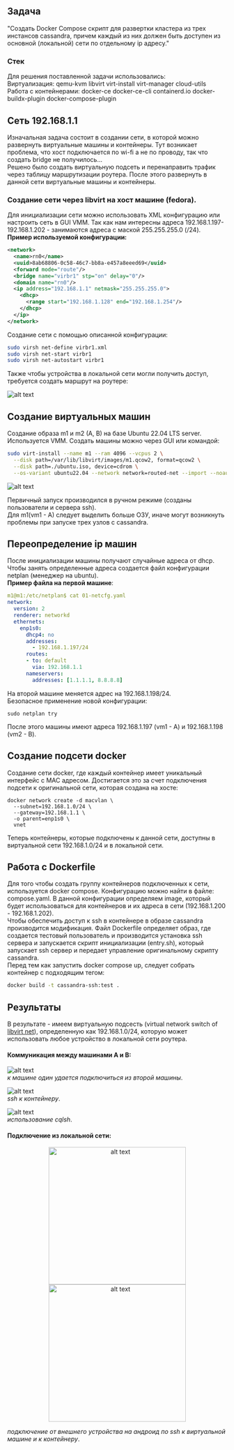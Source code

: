 ## Задача
"Создать Docker Compose скрипт для развертки кластера из трех инстансов cassandra, причем каждый из них должен быть доступен из основной (локальной) сети по отдельному ip адресу."
### Стек
Для решения поставленной задачи использовались:\
Виртуализация: qemu-kvm libvirt virt-install virt-manager cloud-utils \
Работа с контейнерами: docker-ce docker-ce-cli containerd.io docker-buildx-plugin docker-compose-plugin

## Сеть 192.168.1.1
Изначальная задача состоит в создании сети, в которой можно развернуть виртуальные машины и контейнеры. Тут возникает проблема, что хост подключается по wi-fi а не по проводу, так что создать bridge не получилось...\
Решено было создать виртуальную подсеть и перенаправить трафик через таблицу маршрутизации роутера. После этого развернуть в данной сети виртуальные машины и контейнеры.

### Cоздание сети через libvirt на хост машине (fedora).
Для инициализации сети можно использовать XML конфигурацию или настроить сеть в GUI VMM.  Так как нам интересны адреса 192.168.1.197-192.168.1.202 - занимаются адреса с маской 255.255.255.0 (/24). \
__Пример используемой конфигурации:__
``` XML
<network>
  <name>rn0</name>
  <uuid>8ab68806-0c58-46c7-bb8a-e457a8eeed69</uuid>
  <forward mode="route"/>
  <bridge name="virbr1" stp="on" delay="0"/>
  <domain name="rn0"/>
  <ip address="192.168.1.1" netmask="255.255.255.0">
    <dhcp>
      <range start="192.168.1.128" end="192.168.1.254"/>
    </dhcp>
  </ip>
</network>
```
Создание сети с помощью описанной конфигурации:
``` bash
sudo virsh net-define virbr1.xml
sudo virsh net-start virbr1
sudo virsh net-autostart virbr1
```

Также чтобы устройства в локальной сети могли получить доступ, требуется создать маршрут на роутере:

![alt text](images/image-1.png)


## Создание виртуальных машин
Создание образа m1 и m2 (A, B) на базе Ubuntu 22.04 LTS server. \
Используется VMM. Создать машины можно через GUI или командой:

``` bash
sudo virt-install --name m1 --ram 4096 --vcpus 2 \
  --disk path=/var/lib/libvirt/images/m1.qcow2, format=qcow2 \
  --disk path=./ubuntu.iso, device=cdrom \
  --os-variant ubuntu22.04 --network network=routed-net --import --noautoconsole
```

![alt text](images/image.png)

Первичный запуск производился в ручном режиме (созданы пользователи и сервера ssh). \
Для m1(vm1 - A) следует выделить больше ОЗУ, иначе могут возникнуть проблемы при запуске трех узлов с cassandra.

## Переопределение ip машин
После инициализации машины получают случайные адреса от dhcp. Чтобы занять определенные адреса создается файл конфигурации netplan (менеджер на ubuntu).\
__Пример файла на первой машине__:
``` yaml
m1@m1:/etc/netplan$ cat 01-netcfg.yaml 
network:
  version: 2
  renderer: networkd
  ethernets:
    enp1s0:
      dhcp4: no
      addresses:
        - 192.168.1.197/24
      routes:
      - to: default
        via: 192.168.1.1
      nameservers:
        addresses: [1.1.1.1, 8.8.8.8]
```
На второй машине меняется адрес на 192.168.1.198/24. \
Безопасное применение новой конфигурации:
```
sudo netplan try 
```
После этого машины имеют адреса 192.168.1.197 (vm1 - A) и 192.168.1.198 (vm2 - B).
## Создание подсети docker
Создание сети docker, где каждый контейнер имеет уникальный интерфейс с MAC адресом. Достигается это за счет подключения подсети к оригинальной сети, которая создана на хосте:
```
docker network create -d macvlan \
  --subnet=192.168.1.0/24 \
  --gateway=192.168.1.1 \
  -o parent=enp1s0 \
  vnet
```
Теперь контейнеры, которые подключены к данной сети, доступны в виртуальной сети 192.168.1.0/24 и в локальной сети. 
## Работа с Dockerfile
Для того чтобы создать группу контейнеров подключенных к сети, используется docker compose. Конфигурацию можно найти в файле: compose.yaml. В данной конфигурации определяем image, который будет использоваться для контейнеров и их адреса в сети (192.168.1.200 - 192.168.1.202).\
Чтобы обеспечить доступ к ssh в контейнере в образе cassandra производится модификация. Файл Dockerfile определяет образ, где создается тестовый пользователь и производится установка ssh сервера и запускается скрипт инициализации (entry.sh), который запускает ssh сервер и передает управление оригинальному скрипту cassandra.\
Перед тем как запустить docker compose up, следует собрать контейнер с подходящим тегом:
```bash
docker build -t cassandra-ssh:test . 
```
## Результаты
В результате - имеем виртуальную подсесть (virtual network switch of [libvirt net](https://wiki.libvirt.org/VirtualNetworking.html#:~:text=of%20common%20scenarios-,Routed%20mode%20example,-%C2%B6)), определенную как 192.168.1.0/24, которую может использовать любое устройство в локальной сети роутера.
#### Коммуникация между машинами A и B:
![alt text](<images/Screenshot From 2025-09-02 11-52-02.png>)\
_к машине один удается подключиться из второй машины_.

![alt text](<images/Screenshot From 2025-09-02 11-52-44.png>)\
_ssh к контейнеру_.

![alt text](<images/Screenshot From 2025-09-02 15-55-41.png>)\
_использование cqlsh_.

#### Подключение из локальной сети:
<div align="center">
  <img src="images/image-2.png" alt="alt text" width="315" style="display: inline-block; margin: 0 10px;">
  <img src="images/image-3.png" alt="alt text" width="315" style="display: inline-block; margin: 0 10px;">
</div>

_подключение от внешнего устройства на андроид по ssh к виртуальной машине и к контейнеру_.